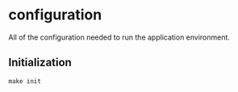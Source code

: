 # configuration
All of the configuration needed to run the application environment.

## Initialization
`make init`